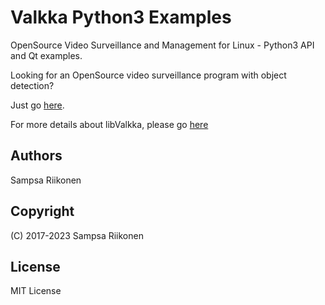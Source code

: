 # Valkka Python3 Examples

OpenSource Video Surveillance and Management for Linux - Python3 API and Qt examples.

Looking for an OpenSource video surveillance program with object detection?

Just go [here](https://elsampsa.github.io/valkka-live/).

For more details about libValkka, please go [here](https://elsampsa.github.io/valkka-examples/)

## Authors
Sampsa Riikonen

## Copyright
(C) 2017-2023 Sampsa Riikonen

## License
MIT License
